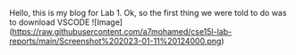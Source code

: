 Hello, this is my blog for Lab 1.
Ok, so the first thing we were told to do was to download VSCODE
![Image] (https://raw.githubusercontent.com/a7mohamed/cse15l-lab-reports/main/Screenshot%202023-01-11%20124000.png)
